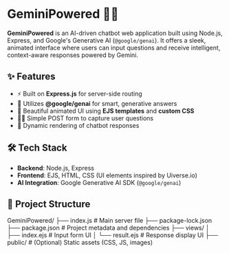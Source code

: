 # GeminiPowered 🚀🧠

**GeminiPowered** is an AI-driven chatbot web application built using Node.js, Express, and Google's Generative AI (`@google/genai`). It offers a sleek, animated interface where users can input questions and receive intelligent, context-aware responses powered by Gemini.

## ✨ Features

- ⚡ Built on **Express.js** for server-side routing
- 🧠 Utilizes **@google/genai** for smart, generative answers
- 🎨 Beautiful animated UI using **EJS templates** and **custom CSS**
- 🧑‍💻 Simple POST form to capture user questions
- 📄 Dynamic rendering of chatbot responses

## 🛠️ Tech Stack

- **Backend**: Node.js, Express
- **Frontend**: EJS, HTML, CSS (UI elements inspired by Uiverse.io)
- **AI Integration**: Google Generative AI SDK (`@google/genai`)

## 📁 Project Structure

GeminiPowered/
├── index.js # Main server file
├── package-lock.json
├── package.json # Project metadata and dependencies
├── views/
│ ├── index.ejs # Input form UI
│ └── result.ejs # Response display UI
├── public/ # (Optional) Static assets (CSS, JS, images)
